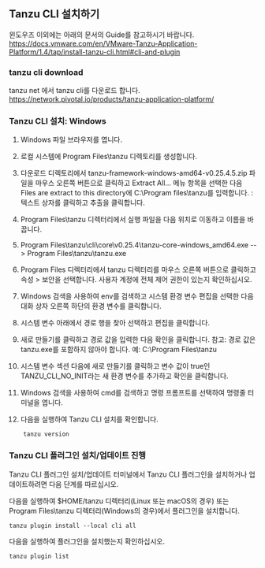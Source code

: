 ## Tanzu CLI 설치하기
윈도우즈 이외에는 아래의 문서의 Guide를 참고하시기 바랍니다.
https://docs.vmware.com/en/VMware-Tanzu-Application-Platform/1.4/tap/install-tanzu-cli.html#cli-and-plugin

### tanzu cli download 
tanzu net 에서 tanzu cli를 다운로드 합니다.
https://network.pivotal.io/products/tanzu-application-platform/

### Tanzu CLI 설치: Windows 
1. Windows 파일 브라우저를 엽니다.

2. 로컬 시스템에 Program Files\tanzu 디렉토리를 생성합니다.

3. 다운로드 디렉토리에서 tanzu-framework-windows-amd64-v0.25.4.5.zip 파일을 마우스 오른쪽 버튼으로 클릭하고 Extract All… 메뉴 항목을 선택한 다음 Files are extract to this directory에 C:\Program files\tanzu를 입력합니다. : 텍스트 상자를 클릭하고 추출을 클릭합니다.

4. Program Files\tanzu 디렉터리에서 실행 파일을 다음 위치로 이동하고 이름을 바꿉니다.

5. Program Files\tanzu\cli\core\v0.25.4\tanzu-core-windows_amd64.exe
  --> Program Files\tanzu\tanzu.exe
6. Program Files 디렉터리에서 tanzu 디렉터리를 마우스 오른쪽 버튼으로 클릭하고 속성 > 보안을 선택합니다.
  사용자 계정에 전체 제어 권한이 있는지 확인하십시오.
7. Windows 검색을 사용하여 env를 검색하고 시스템 환경 변수 편집을 선택한 다음 대화 상자 오른쪽 하단의 환경 변수를 클릭합니다.
8. 시스템 변수 아래에서 경로 행을 찾아 선택하고 편집을 클릭합니다.
9. 새로 만들기를 클릭하고 경로 값을 입력한 다음 확인을 클릭합니다.
    참고: 경로 값은 tanzu.exe를 포함하지 않아야 합니다. 예: C:\Program Files\tanzu

10. 시스템 변수 섹션 다음에 새로 만들기를 클릭하고 변수 값이 true인 TANZU_CLI_NO_INIT라는 새 환경 변수를 추가하고 확인을 클릭합니다.

11. Windows 검색을 사용하여 cmd를 검색하고 명령 프롬프트를 선택하여 명령줄 터미널을 엽니다.

12. 다음을 실행하여 Tanzu CLI 설치를 확인합니다.

```
    tanzu version
```

### Tanzu CLI 플러그인 설치/업데이트 진행

Tanzu CLI 플러그인 설치/업데이트
터미널에서 Tanzu CLI 플러그인을 설치하거나 업데이트하려면 다음 단계를 따르십시오.

다음을 실행하여 $HOME/tanzu 디렉터리(Linux 또는 macOS의 경우) 또는 Program Files\tanzu 디렉터리(Windows의 경우)에서 플러그인을 설치합니다.
```
tanzu plugin install --local cli all
```
다음을 실행하여 플러그인을 설치했는지 확인하십시오.
```
tanzu plugin list
```
